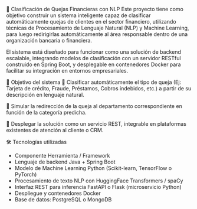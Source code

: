 📌 Clasificación de Quejas Financieras con NLP
Este proyecto tiene como objetivo construir un sistema inteligente capaz de clasificar automáticamente quejas de clientes en el sector financiero, utilizando técnicas de Procesamiento de Lenguaje Natural (NLP) y Machine Learning, para luego redirigirlas automáticamente al área responsable dentro de una organización bancaria o financiera.

El sistema está diseñado para funcionar como una solución de backend escalable, integrando modelos de clasificación con un servidor RESTful construido en Spring Boot, y desplegable en contenedores Docker para facilitar su integración en entornos empresariales.

🎯 Objetivo del sistema
🧠 Clasificar automáticamente el tipo de queja (Ej: Tarjeta de crédito, Fraude, Préstamos, Cobros indebidos, etc.) a partir de su descripción en lenguaje natural.

🔄 Simular la redirección de la queja al departamento correspondiente en función de la categoría predicha.

🚀 Desplegar la solución como un servicio REST, integrable en plataformas existentes de atención al cliente o CRM.

🛠️ Tecnologías utilizadas
  - Componente	Herramienta / Framework
  - Lenguaje de backend	Java + Spring Boot
  - Modelo de Machine Learning	Python (Scikit-learn, TensorFlow o PyTorch)
  - Procesamiento de texto	NLP con HuggingFace Transformers / spaCy
  - Interfaz REST para inferencia	FastAPI o Flask (microservicio Python)
  - Despliegue y contenedores	Docker
  - Base de datos: PostgreSQL o MongoDB
